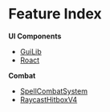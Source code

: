 # Feature Index

**UI Components**
- [GuiLib](../src/ReplicatedStorage/Modules/GuiLib)
- [Roact](../src/ReplicatedStorage/Modules/Roact)

**Combat**
- [SpellCombatSystem](../src/ReplicatedStorage/SpellCombatSystem)
- [RaycastHitboxV4](../src/ReplicatedStorage/Modules/RaycastHitboxV4)
